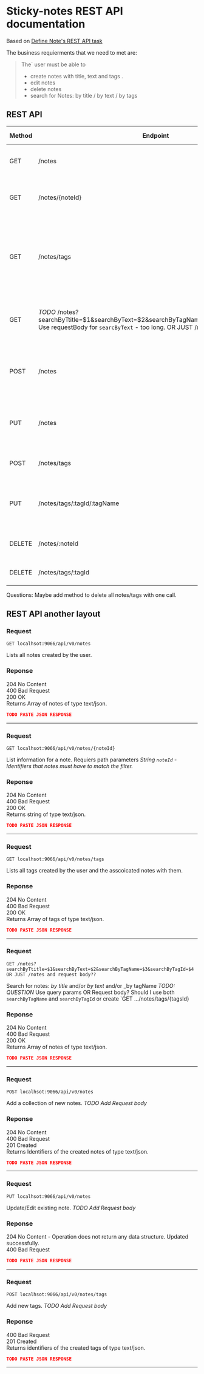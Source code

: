 # Sticky-notes REST API documentation

Based on [Define Note's REST API task](https://github.com/aivaraleksiev/Sticky-notes.com/issues/4)

The business requierments that we need to met are: 

> The` user must be able to
> - create notes with title, text and tags .
> - edit notes
> - delete notes
> - search for Notes: by title / by text / by tags

## REST API

| Method | Endpoint                  | description                              | status codes |
| ------ | ------                    | ------                                   | ------       |
| GET    | /notes                    | Lists all notes created by the user.     | 204, 400, 200 |
| GET    | /notes/{noteId}           | List information for a note with 'noteId'| 204, 400, 200 |
| GET    | /notes/tags               | Lists all tags created by the user and the asscoicated notes {noteId: title} with them. | 204, 400, 200 |
| GET    | _TODO_ /notes?searchByTtitle=$1&searchByText=$2&searchByTagName=$3&searchByTagId=$4 Use requestBody for `searcByText` - too long. OR JUST /notes and request body?? | Search for notes: _by title_ and/or _by text_ and/or _by tags_ | 400, 404, 200 |
| POST   | /notes                    | Add a collection of new notes. Request in body as json. | 201 |
| PUT    | /notes                    | Update/Edit existing notes. Request in body as json | 204, 400 |
| POST   | /notes/tags               | Add new tags. Request body. | 400, 201 |
| PUT    | /notes/tags/:tagId/:tagName | Edit existing tag's name with 'tagId' to 'tagName'  | _todo_ |
| DELETE | /notes/:noteId | Delete existing note with 'noteId' | _todo_ |
| DELETE | /notes/tags/:tagId | Delete existing tag with 'tagId' | _todo_ |

Questions:
Maybe add method to delete all notes/tags with one call.

## REST API another layout


### Request

```console
GET localhsot:9066/api/v0/notes
```
Lists all notes created by the user.

### Reponse
204 No Content <br>
400 Bad Request <br>
200 OK <br> Returns Array of notes of type text/json. <br>
```json
TODO PASTE JSON RESPONSE
```

---

### Request

```console
GET localhsot:9066/api/v0/notes/{noteId}
```
List information for a note.
Requiers path parameters
_String `noteId` - Identifiers that notes must have to match the filter._

### Reponse
204 No Content <br>
400 Bad Request <br>
200 OK <br> Returns string of type text/json. <br>
```json
TODO PASTE JSON RESPONSE
```

---

### Request

```console
GET localhsot:9066/api/v0/notes/tags
```
Lists all tags created by the user and the asscoicated notes with them.


### Reponse
204 No Content <br>
400 Bad Request <br>
200 OK <br> Returns Array of tags of type text/json. <br>
```json
TODO PASTE JSON RESPONSE
```

--- 

### Request

```console
GET /notes?searchByTtitle=$1&searchByText=$2&searchByTagName=$3&searchByTagId=$4 OR JUST /notes and request body??
```
Search for notes: _by title_ and/or _by text_ and/or _by tagName
_TODO: QUESTION_ Use query params OR Request body? Should I use both `searchByTagName` and `searchByTagId`  or create `GET .../notes/tags/{tagsId} 


### Reponse
204 No Content <br>
400 Bad Request <br>
200 OK <br> Returns Array of notes of type text/json. <br>
```json
TODO PASTE JSON RESPONSE
```

--- 

### Request

```console
POST localhsot:9066/api/v0/notes
```
Add a collection of new notes.
_TODO Add Request body_

### Reponse
204 No Content <br>
400 Bad Request <br>
201 Created <br> Returns Identifiers of the created notes of type text/json. <br>

```json
TODO PASTE JSON RESPONSE
```

---

### Request

```console
PUT localhsot:9066/api/v0/notes
```
Update/Edit existing note.
_TODO Add Request body_

### Reponse
204 No Content - Operation does not return any data structure. Updated successfully. <br> 
400 Bad Request <br>

```json
TODO PASTE JSON RESPONSE
```

---

### Request

```console
POST localhsot:9066/api/v0/notes/tags
```
Add new tags.
_TODO Add Request body_

### Reponse
400 Bad Request <br>
201 Created <br> Returns identifiers of the created tags of type text/json. <br>

```json
TODO PASTE JSON RESPONSE
```

---